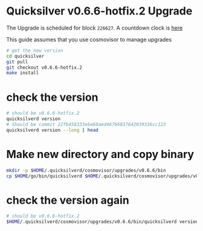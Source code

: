 # Quicksilver v0.6.6-hotfix.2 Upgrade

The Upgrade is scheduled for block `226627`. A countdown clock is [here](https://testnet.explorer.testnet.run/Quicksilver/gov/6)

This guide assumes that you use cosmovisor to manage upgrades

```bash
# get the new version
cd quicksilver
git pull
git checkout v0.6.6-hotfix.2
make install
```

# check the version

```bash
# should be v0.6.6-hotfix.2
quicksilverd version
# Should be commit 22fb458333e6e60aed46766837642039336cc123
quicksilverd version --long | head
```

# Make new directory and copy binary

```bash
mkdir -p $HOME/.quicksilverd/cosmovisor/upgrades/v0.6.6/bin
cp $HOME/go/bin/quicksilverd $HOME/.quicksilverd/cosmovisor/upgrades/v0.6.6/bin
```

# check the version again

```bash
# should be v0.6.6-hotfix.2
$HOME/.quicksilverd/cosmovisor/upgrades/v0.6.6/bin/quicksilverd version
```

